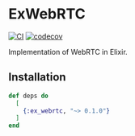 # ExWebRTC

[![CI](https://img.shields.io/github/actions/workflow/status/elixir-webrtc/ex_webrtc/ci.yml?logo=github&label=CI)](https://github.com/elixir-webrtc/ex_webrtc/actions/workflows/ci.yml)
[![codecov](https://codecov.io/gh/elixir-webrtc/ex_webrtc/graph/badge.svg?token=PdnXfnnmNw)](https://codecov.io/gh/elixir-webrtc/ex_webrtc)

Implementation of WebRTC in Elixir.

## Installation

```elixir
def deps do
  [
    {:ex_webrtc, "~> 0.1.0"}
  ]
end
```
